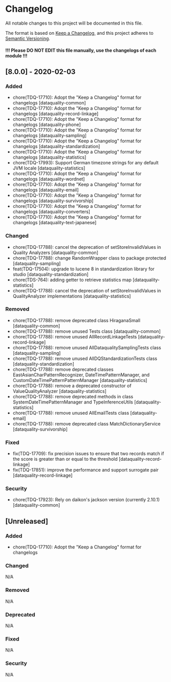 # Changelog
All notable changes to this project will be documented in this file.

The format is based on [Keep a Changelog](https://keepachangelog.com/en/1.0.0/),
and this project adheres to [Semantic Versioning](https://semver.org/spec/v2.0.0.html).

#### !!! Please DO NOT EDIT this file manually, use the changelogs of each module !!!

## [8.0.0] - 2020-02-03
### Added
- chore(TDQ-17710): Adopt the "Keep a Changelog" format for changelogs [dataquality-common]
- chore(TDQ-17710): Adopt the "Keep a Changelog" format for changelogs [dataquality-record-linkage]
- chore(TDQ-17710): Adopt the "Keep a Changelog" format for changelogs [dataquality-phone]
- chore(TDQ-17710): Adopt the "Keep a Changelog" format for changelogs [dataquality-sampling]
- chore(TDQ-17710): Adopt the "Keep a Changelog" format for changelogs [dataquality-standardization]
- chore(TDQ-17710): Adopt the "Keep a Changelog" format for changelogs [dataquality-statistics]
- chore(TDQ-17993): Support German timezone strings for any default JVM locale [dataquality-statistics]
- chore(TDQ-17710): Adopt the "Keep a Changelog" format for changelogs [dataquality-wordnet]
- chore(TDQ-17710): Adopt the "Keep a Changelog" format for changelogs [dataquality-email]
- chore(TDQ-17710): Adopt the "Keep a Changelog" format for changelogs [dataquality-survivorship]
- chore(TDQ-17710): Adopt the "Keep a Changelog" format for changelogs [dataquality-converters]
- chore(TDQ-17710): Adopt the "Keep a Changelog" format for changelogs [dataquality-text-japanese]
### Changed
- chore(TDQ-17788): cancel the deprecation of setStoreInvalidValues in Quality Analyzers [dataquality-common]
- chore(TDQ-17788): change RandomWrapper class to package protected [dataquality-sampling]
- feat(TDQ-17504): upgrade to lucene 8 in standardization library for studio [dataquality-standardization]
- chore(TDS-764): adding getter to retrieve statistics map [dataquality-statistics]
- chore(TDQ-17788): cancel the deprecation of setStoreInvalidValues in QualityAnalyzer implementations [dataquality-statistics]
### Removed
- chore(TDQ-17788): remove deprecated class HiraganaSmall [dataquality-common]
- chore(TDQ-17788): remove unused Tests class [dataquality-common]
- chore(TDQ-17788): remove unused AllRecordLinkageTests [dataquality-record-linkage]
- chore(TDQ-17788): remove unused AllDataqualitySamplingTests class [dataquality-sampling]
- chore(TDQ-17788): remove unused AllDQStandardizationTests class [dataquality-standardization]
- chore(TDQ-17788): remove deprecated classes EastAsianCharPatternRecognizer, DateTimePatternManager, and CustomDateTimePatternPatternManager [dataquality-statistics]
- chore(TDQ-17788): remove a deprecated constructor of ValueQualityAnalyzer [dataquality-statistics]
- chore(TDQ-17788): remove deprecated methods in class SystemDateTimePatternManager and TypeInferenceUtils [dataquality-statistics]
- chore(TDQ-17788): remove unused AllEmailTests class [dataquality-email]
- chore(TDQ-17788): remove deprecated class MatchDictionaryService [dataquality-survivorship]
### Fixed
- fix(TDQ-17709): fix precision issues to ensure that two records match if the score is greater than or equal to the threshold [dataquality-record-linkage]
- fix(TDQ-17851): improve the performance and support surrogate pair [dataquality-record-linkage]
### Security
- chore(TDQ-17923): Rely on daikon's jackson version (currently 2.10.1) [dataquality-common]

## [Unreleased]
### Added
- chore(TDQ-17710): Adopt the "Keep a Changelog" format for changelogs
### Changed
N/A
### Removed
N/A
### Deprecated
N/A
### Fixed
N/A
### Security
N/A
